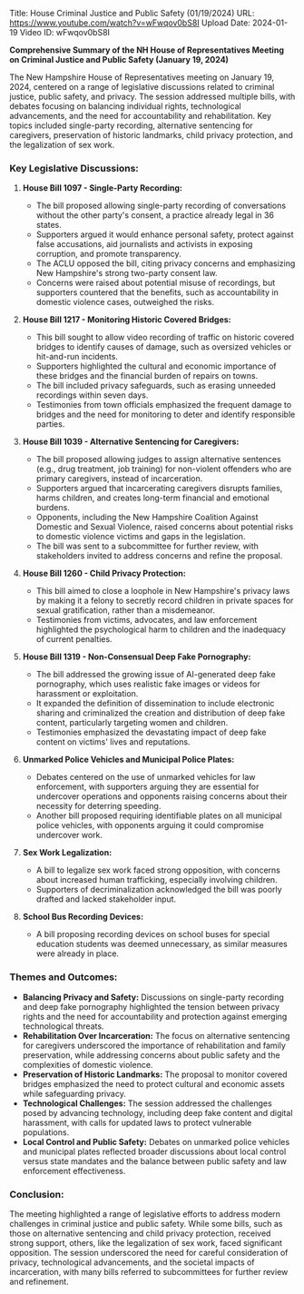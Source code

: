 Title: House Criminal Justice and Public Safety (01/19/2024)
URL: https://www.youtube.com/watch?v=wFwqov0bS8I
Upload Date: 2024-01-19
Video ID: wFwqov0bS8I

**Comprehensive Summary of the NH House of Representatives Meeting on Criminal Justice and Public Safety (January 19, 2024)**

The New Hampshire House of Representatives meeting on January 19, 2024, centered on a range of legislative discussions related to criminal justice, public safety, and privacy. The session addressed multiple bills, with debates focusing on balancing individual rights, technological advancements, and the need for accountability and rehabilitation. Key topics included single-party recording, alternative sentencing for caregivers, preservation of historic landmarks, child privacy protection, and the legalization of sex work.

### **Key Legislative Discussions:**

1. **House Bill 1097 - Single-Party Recording:**
   - The bill proposed allowing single-party recording of conversations without the other party's consent, a practice already legal in 36 states.
   - Supporters argued it would enhance personal safety, protect against false accusations, aid journalists and activists in exposing corruption, and promote transparency.
   - The ACLU opposed the bill, citing privacy concerns and emphasizing New Hampshire's strong two-party consent law.
   - Concerns were raised about potential misuse of recordings, but supporters countered that the benefits, such as accountability in domestic violence cases, outweighed the risks.

2. **House Bill 1217 - Monitoring Historic Covered Bridges:**
   - This bill sought to allow video recording of traffic on historic covered bridges to identify causes of damage, such as oversized vehicles or hit-and-run incidents.
   - Supporters highlighted the cultural and economic importance of these bridges and the financial burden of repairs on towns.
   - The bill included privacy safeguards, such as erasing unneeded recordings within seven days.
   - Testimonies from town officials emphasized the frequent damage to bridges and the need for monitoring to deter and identify responsible parties.

3. **House Bill 1039 - Alternative Sentencing for Caregivers:**
   - The bill proposed allowing judges to assign alternative sentences (e.g., drug treatment, job training) for non-violent offenders who are primary caregivers, instead of incarceration.
   - Supporters argued that incarcerating caregivers disrupts families, harms children, and creates long-term financial and emotional burdens.
   - Opponents, including the New Hampshire Coalition Against Domestic and Sexual Violence, raised concerns about potential risks to domestic violence victims and gaps in the legislation.
   - The bill was sent to a subcommittee for further review, with stakeholders invited to address concerns and refine the proposal.

4. **House Bill 1260 - Child Privacy Protection:**
   - This bill aimed to close a loophole in New Hampshire's privacy laws by making it a felony to secretly record children in private spaces for sexual gratification, rather than a misdemeanor.
   - Testimonies from victims, advocates, and law enforcement highlighted the psychological harm to children and the inadequacy of current penalties.

5. **House Bill 1319 - Non-Consensual Deep Fake Pornography:**
   - The bill addressed the growing issue of AI-generated deep fake pornography, which uses realistic fake images or videos for harassment or exploitation.
   - It expanded the definition of dissemination to include electronic sharing and criminalized the creation and distribution of deep fake content, particularly targeting women and children.
   - Testimonies emphasized the devastating impact of deep fake content on victims' lives and reputations.

6. **Unmarked Police Vehicles and Municipal Police Plates:**
   - Debates centered on the use of unmarked vehicles for law enforcement, with supporters arguing they are essential for undercover operations and opponents raising concerns about their necessity for deterring speeding.
   - Another bill proposed requiring identifiable plates on all municipal police vehicles, with opponents arguing it could compromise undercover work.

7. **Sex Work Legalization:**
   - A bill to legalize sex work faced strong opposition, with concerns about increased human trafficking, especially involving children.
   - Supporters of decriminalization acknowledged the bill was poorly drafted and lacked stakeholder input.

8. **School Bus Recording Devices:**
   - A bill proposing recording devices on school buses for special education students was deemed unnecessary, as similar measures were already in place.

### **Themes and Outcomes:**

- **Balancing Privacy and Safety:** Discussions on single-party recording and deep fake pornography highlighted the tension between privacy rights and the need for accountability and protection against emerging technological threats.
- **Rehabilitation Over Incarceration:** The focus on alternative sentencing for caregivers underscored the importance of rehabilitation and family preservation, while addressing concerns about public safety and the complexities of domestic violence.
- **Preservation of Historic Landmarks:** The proposal to monitor covered bridges emphasized the need to protect cultural and economic assets while safeguarding privacy.
- **Technological Challenges:** The session addressed the challenges posed by advancing technology, including deep fake content and digital harassment, with calls for updated laws to protect vulnerable populations.
- **Local Control and Public Safety:** Debates on unmarked police vehicles and municipal plates reflected broader discussions about local control versus state mandates and the balance between public safety and law enforcement effectiveness.

### **Conclusion:**

The meeting highlighted a range of legislative efforts to address modern challenges in criminal justice and public safety. While some bills, such as those on alternative sentencing and child privacy protection, received strong support, others, like the legalization of sex work, faced significant opposition. The session underscored the need for careful consideration of privacy, technological advancements, and the societal impacts of incarceration, with many bills referred to subcommittees for further review and refinement.